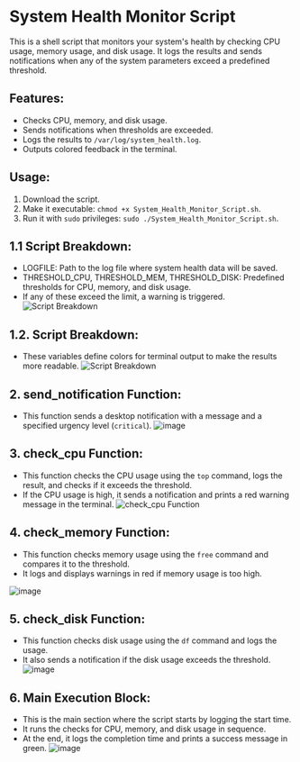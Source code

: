 # System Health Monitor Script

This is a shell script that monitors your system's health by checking CPU usage, memory usage, and disk usage. It logs the results and sends notifications when any of the system parameters exceed a predefined threshold.

## Features:
- Checks CPU, memory, and disk usage.
- Sends notifications when thresholds are exceeded.
- Logs the results to `/var/log/system_health.log`.
- Outputs colored feedback in the terminal.

## Usage:
1. Download the script.
2. Make it executable: `chmod +x System_Health_Monitor_Script.sh`.
3. Run it with `sudo` privileges: `sudo ./System_Health_Monitor_Script.sh`.

## 1.1 Script Breakdown:
- LOGFILE: Path to the log file where system health data will be saved.
- THRESHOLD_CPU, THRESHOLD_MEM, THRESHOLD_DISK: Predefined thresholds for CPU, memory, and disk usage.
- If any of these exceed the limit, a warning is triggered.
![Script Breakdown](https://github.com/user-attachments/assets/c03d2028-91b3-44da-98bc-a6fc87382e8b)

## 1.2. Script Breakdown:
- These variables define colors for terminal output to make the results more readable.
![Script Breakdown](https://github.com/user-attachments/assets/e92114d2-69f5-4ddb-82d8-327610aacd1d)

## 2. send_notification Function:
- This function sends a desktop notification with a message and a specified urgency level (`critical`).
![image](https://github.com/user-attachments/assets/1fb2c8f5-c35d-4da1-93b4-1e3f91d87e4a)

## 3. check_cpu Function:
- This function checks the CPU usage using the `top` command, logs the result, and checks if it exceeds the threshold.
- If the CPU usage is high, it sends a notification and prints a red warning message in the terminal.
![check_cpu Function](https://github.com/user-attachments/assets/6b9b870d-3374-4252-84ca-295d5a6e1c55)


## 4. check_memory Function:
- This function checks memory usage using the `free` command and compares it to the threshold.
- It logs and displays warnings in red if memory usage is too high.
  
![image](https://github.com/user-attachments/assets/3ff46276-b665-4f99-8d53-1ecb45ec3bf9)

## 5. check_disk Function:
- This function checks disk usage using the `df` command and logs the usage.
- It also sends a notification if the disk usage exceeds the threshold.
![image](https://github.com/user-attachments/assets/f6f7bccb-e480-424d-887d-de95bde72a65)

## 6. Main Execution Block:
- This is the main section where the script starts by logging the start time.
- It runs the checks for CPU, memory, and disk usage in sequence.
- At the end, it logs the completion time and prints a success message in green.
![image](https://github.com/user-attachments/assets/71bff514-10b9-4f2b-9ddf-011575dce2df)
















